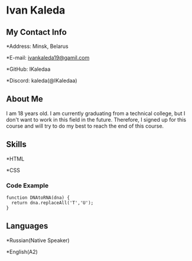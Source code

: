 # Ivan Kaleda

## My Contact Info
*Address: Minsk, Belarus


*E-mail: ivankaleda19@gamil.com


*GitHub: IKaledaa

*Discord: kaleda(@IKaledaa)

## About Me
I am 18 years old. I am currently graduating from a technical college, but I don't want to work in this field in the future. Therefore, I signed up for this course and will try to do my best to reach the end of this course.
## Skills 
*HTML

*CSS
### Code Example
```
function DNAtoRNA(dna) {
  return dna.replaceAll('T','U');
}
```

## Languages
*Russian(Native Speaker)

*English(A2)
